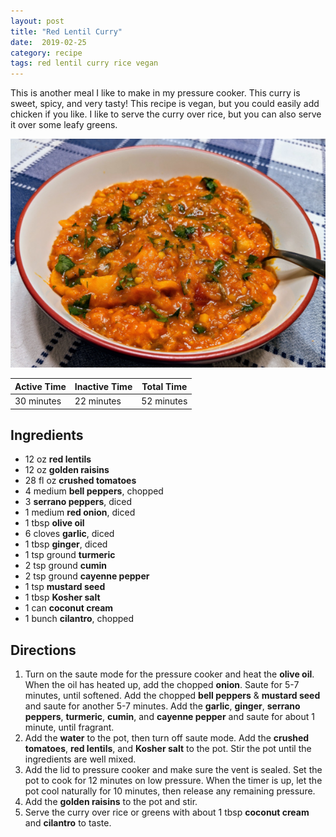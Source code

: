 ```yaml
---
layout: post
title: "Red Lentil Curry"
date:  2019-02-25
category: recipe
tags: red lentil curry rice vegan
---
```


This is another meal I like to make in my pressure cooker.  This curry is sweet, spicy, and very tasty!  This recipe is vegan, but you could easily add chicken if you like.  I like to serve the curry over rice, but you can also serve it over some leafy greens.

[![Red Lentil Curry in a bowl with rice][Curry]](/images/2019-02-25-red-lentil-curry.jpg)

| Active Time | Inactive Time | Total Time  |
|-------------|--------------|-------------|
| 30 minutes  | 22 minutes   | 52 minutes  |

Ingredients
-----------

- 12 oz **red lentils**
- 12 oz **golden raisins**
- 28 fl oz **crushed tomatoes**
- 4 medium **bell peppers**, chopped
- 3 **serrano peppers**, diced
- 1 medium **red onion**, diced
- 1 tbsp **olive oil**
- 6 cloves **garlic**, diced
- 1 tbsp **ginger**, diced
- 1 tsp ground **turmeric**
- 2 tsp ground **cumin**
- 2 tsp ground **cayenne pepper**
- 1 tsp **mustard seed**
- 1 tbsp **Kosher salt**
- 1 can **coconut cream**
- 1 bunch **cilantro**, chopped

Directions
----------

1. Turn on the saute mode for the pressure cooker and heat the **olive oil**.  When the oil has heated up, add the chopped **onion**.  Saute for 5-7 minutes, until softened.  Add the chopped **bell peppers** & **mustard seed** and saute for another 5-7 minutes.  Add the **garlic**, **ginger**, **serrano peppers**, **turmeric**, **cumin**, and **cayenne pepper** and saute for about 1 minute, until fragrant.
2. Add the **water** to the pot, then turn off saute mode.  Add the **crushed tomatoes**, **red lentils**, and **Kosher salt** to the pot. Stir the pot until the ingredients are well mixed.
3. Add the lid to pressure cooker and make sure the vent is sealed.  Set the pot to cook for 12 minutes on low pressure.  When the timer is up, let the pot cool naturally for 10 minutes, then release any remaining pressure.
4. Add the **golden raisins** to the pot and stir.
5. Serve the curry over rice or greens with about 1 tbsp **coconut cream** and **cilantro** to taste.

[Curry]: /images/2019-02-25-red-lentil-curry_small.jpg "Click for larger view"
